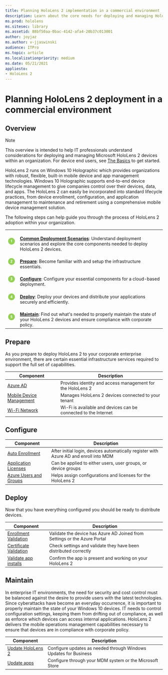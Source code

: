 ```yaml
---
title: Planning HoloLens 2 implementation in a commercial environment
description: Learn about the core needs for deploying and managing HoloLens in enterprise environments, including infrastructure, azure active directory, and mobile device management.
ms.prod: hololens
ms.sitesec: library
ms.assetid: 88bf50aa-0bac-4142-afa4-20b37c013001
author: joyjaz
ms.author: v-jjaswinski
audience: ITPro
ms.topic: article
ms.localizationpriority: medium
ms.date: 05/21/2021
appliesto:
- HoloLens 2
---
```

# Planning HoloLens 2 deployment in a commercial environment

## Overview
> [!NOTE]
> This overview is intended to help IT professionals understand considerations for deploying and managing Microsoft HoloLens 2 devices within an organization. For device end users, see [The Basics](hololens2-setup.md) to get started.

HoloLens 2 runs on Windows 10 Holographic which provides organizations with robust, flexible, built-in mobile device and app management technologies. Windows 10 Holographic supports end-to-end device lifecycle management to give companies control over their devices, data, and apps. The HoloLens 2 can easily be incorporated into standard lifecycle practices, from device enrollment, configuration, and application management to maintenance and retirement using a comprehensive mobile device management solution.

The following steps can help guide you through the process of HoloLens 2 adoption within your organization.

| | |
|--|--|
| ![Step 1](images/1green.png)| <br/> **[Common Deployment Scenarios](hololens-requirements.md)**: Understand deployment scenarios and explore the core components needed to deploy HoloLens 2 devices. |
| ![Step 2](images/2green.png)| <br/> **[Prepare](#prepare)**: Become familiar with and setup the infrastructure essentials. |
| ![Step 3](images/3green.png) | <br/> **[Configure](#configure)**: Configure your essential components for a cloud-based deployment. |
| ![Step 4](images/4green.png) | <br/> **[Deploy](#deploy)**: Deploy your devices and distribute your applications securely and efficiently. |
| ![Step 5](images/5green.png) | <br/> **[Maintain](#maintain)**: Find out what's needed to properly maintain the state of your HoloLens 2 devices and ensure compliance with corporate policy. |

## Prepare

As you prepare to deploy HoloLens 2 to your corporate enterprise environment, there are certain essential infrastructure services required to support the full set of capabilities. 

| Component | Description |
|-----------|------------|
| [Azure AD](hololens-identity.md) | Provides identity and access management for the HoloLens 2  |
| [Mobile Device Management](hololens-mdm-configure.md)| Manages HoloLens 2 devices connected to your tenant  |
| [Wi-Fi Network](hololens-commercial-infrastructure.md)| Wi-Fi is available and devices can be connected to the Internet  |

## Configure

| Component | Description |
|-----------|------------|
| [Auto Enrollment](hololens-enroll-mdm.md#auto-enrollment) | After initial login, devices automatically register with Azure AD and enroll into MDM  |
| [Application Licenses](app-deploy-overview.md)| Can be applied to either users, user groups, or device groups  |
| [Azure Users and Groups](https://docs.microsoft.com/mem/configmgr/) | Helps assign configurations and licenses for the HoloLens 2  |

## Deploy

Now that you have everything configured you should be ready to distribute devices. 

| Component | Description |
|-----------|------------|
| [Enrollment Validation](hololens2-corp-connected-deploy.md#enrollment-validation) | Validate the device has Azure AD Joined from Settings or the Azure Portal |
 [Certificate Validation](hololens2-corp-connected-deploy.md#wi-fi-certificate-validation) | Check settings and validate they have been distributed correctly |
| [Validate app installs](hololens2-corp-connected-deploy.md#validate-lob-app-install) | Confirm the app is present and working on your HoloLens 2 |

## Maintain

In enterprise IT environments, the need for security and cost control must be balanced against the desire to provide users with the latest technologies. Since cyberattacks have become an everyday occurrence, it is important to properly maintain the state of your Windows 10 devices. IT needs to control configuration settings, keeping them from drifting out of compliance, as well as enforce which devices can access internal applications. HoloLens 2 delivers the mobile operations management capabilities necessary to ensure that devices are in compliance with corporate policy.

| Component | Description |
|-----------|------------|
| [Update HoloLens 2](hololens-updates.md) | Configure updates as needed through Windows Updates for Business |
| [Update apps](app-deploy-overview.md) | Configure through your MDM system or the Microsoft Store

